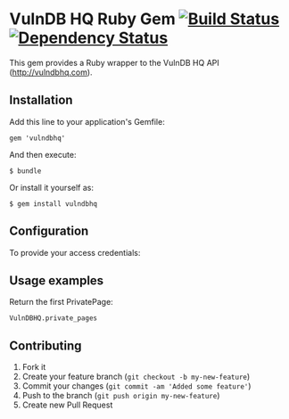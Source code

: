 # VulnDB HQ Ruby Gem [![Build Status](https://secure.travis-ci.org/securityroots/vulndbhq.png?branch=master)][travis] [![Dependency Status](https://gemnasium.com/securityroots/vulndbhq.png?travis)][gemnasium]

This gem provides a Ruby wrapper to the VulnDB HQ API (http://vulndbhq.com).

[travis]: http://travis-ci.org/securityroots/vulndbhq
[gemnasium]: https://gemnasium.com/securityroots/vulndbhq

## Installation

Add this line to your application's Gemfile:

    gem 'vulndbhq'

And then execute:

    $ bundle

Or install it yourself as:

    $ gem install vulndbhq


## Configuration

To provide your access credentials:



## Usage examples

Return the first PrivatePage:

    VulnDBHQ.private_pages


## Contributing

1. Fork it
2. Create your feature branch (`git checkout -b my-new-feature`)
3. Commit your changes (`git commit -am 'Added some feature'`)
4. Push to the branch (`git push origin my-new-feature`)
5. Create new Pull Request
